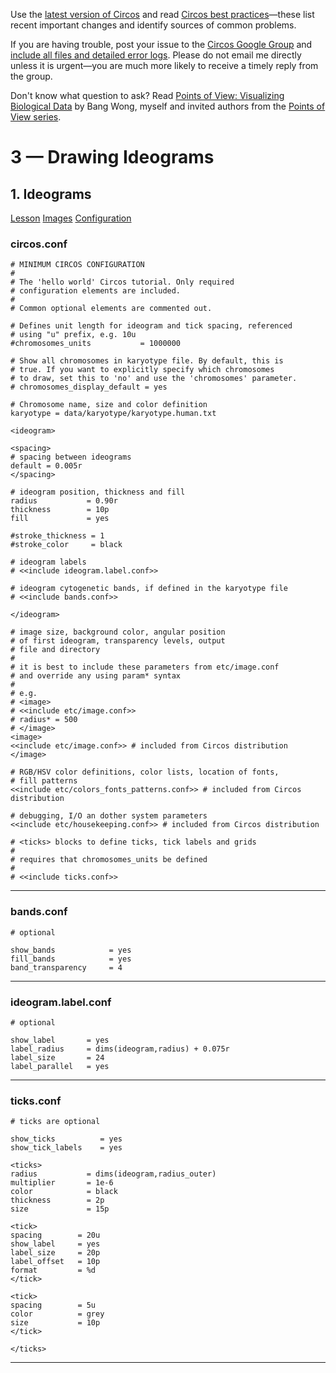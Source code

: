 Use the [latest version of Circos](/software/download/circos/) and read
[Circos best
practices](/documentation/tutorials/reference/best_practices/)—these list
recent important changes and identify sources of common problems.

If you are having trouble, post your issue to the [Circos Google
Group](https://groups.google.com/group/circos-data-visualization) and [include
all files and detailed error logs](/support/support/). Please do not email me
directly unless it is urgent—you are much more likely to receive a timely
reply from the group.

Don't know what question to ask? Read [Points of View: Visualizing Biological
Data](https://www.nature.com/nmeth/journal/v9/n12/full/nmeth.2258.html) by
Bang Wong, myself and invited authors from the [Points of View
series](https://mk.bcgsc.ca/pointsofview).

# 3 — Drawing Ideograms

## 1\. Ideograms

[Lesson](/documentation/tutorials/ideograms/ideograms/lesson)
[Images](/documentation/tutorials/ideograms/ideograms/images)
[Configuration](/documentation/tutorials/ideograms/ideograms/configuration)

### circos.conf

    
    
    # MINIMUM CIRCOS CONFIGURATION 
    #
    # The 'hello world' Circos tutorial. Only required
    # configuration elements are included.
    #
    # Common optional elements are commented out.
    
    # Defines unit length for ideogram and tick spacing, referenced
    # using "u" prefix, e.g. 10u
    #chromosomes_units           = 1000000
    
    # Show all chromosomes in karyotype file. By default, this is
    # true. If you want to explicitly specify which chromosomes
    # to draw, set this to 'no' and use the 'chromosomes' parameter.
    # chromosomes_display_default = yes
    
    # Chromosome name, size and color definition
    karyotype = data/karyotype/karyotype.human.txt
    
    <ideogram>
    
    <spacing>
    # spacing between ideograms
    default = 0.005r
    </spacing>
    
    # ideogram position, thickness and fill
    radius           = 0.90r
    thickness        = 10p
    fill             = yes
    
    #stroke_thickness = 1
    #stroke_color     = black
    
    # ideogram labels
    # <<include ideogram.label.conf>>
    
    # ideogram cytogenetic bands, if defined in the karyotype file
    # <<include bands.conf>>
    
    </ideogram>
    
    # image size, background color, angular position
    # of first ideogram, transparency levels, output
    # file and directory
    #
    # it is best to include these parameters from etc/image.conf
    # and override any using param* syntax
    #
    # e.g.
    # <image>
    # <<include etc/image.conf>>
    # radius* = 500
    # </image>
    <image>
    <<include etc/image.conf>> # included from Circos distribution 
    </image>
    
    # RGB/HSV color definitions, color lists, location of fonts,
    # fill patterns
    <<include etc/colors_fonts_patterns.conf>> # included from Circos distribution
    
    # debugging, I/O an dother system parameters
    <<include etc/housekeeping.conf>> # included from Circos distribution
    
    # <ticks> blocks to define ticks, tick labels and grids
    #
    # requires that chromosomes_units be defined
    #
    # <<include ticks.conf>>
    

  

* * *

### bands.conf

    
    
    # optional
    
    show_bands            = yes
    fill_bands            = yes
    band_transparency     = 4
    

  

* * *

### ideogram.label.conf

    
    
    # optional
    
    show_label       = yes
    label_radius     = dims(ideogram,radius) + 0.075r
    label_size       = 24
    label_parallel   = yes
    
    

  

* * *

### ticks.conf

    
    
    # ticks are optional
    
    show_ticks          = yes
    show_tick_labels    = yes
    
    <ticks>
    radius           = dims(ideogram,radius_outer)
    multiplier       = 1e-6
    color            = black
    thickness        = 2p
    size             = 15p
    
    <tick>
    spacing        = 20u
    show_label     = yes
    label_size     = 20p
    label_offset   = 10p
    format         = %d
    </tick>
    
    <tick>
    spacing        = 5u
    color          = grey
    size           = 10p
    </tick>
    
    </ticks>
    

  

* * *

